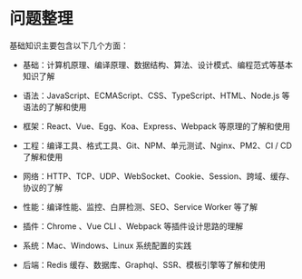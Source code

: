 # 问题整理

基础知识主要包含以下几个方面：

- 基础：计算机原理、编译原理、数据结构、算法、设计模式、编程范式等基本知识了解

- 语法：JavaScript、ECMAScript、CSS、TypeScript、HTML、Node.js 等语法的了解和使用

- 框架：React、Vue、Egg、Koa、Express、Webpack 等原理的了解和使用

- 工程：编译工具、格式工具、Git、NPM、单元测试、Nginx、PM2、CI / CD 了解和使用

- 网络：HTTP、TCP、UDP、WebSocket、Cookie、Session、跨域、缓存、协议的了解

- 性能：编译性能、监控、白屏检测、SEO、Service Worker 等了解

- 插件：Chrome 、Vue CLI 、Webpack 等插件设计思路的理解

- 系统：Mac、Windows、Linux 系统配置的实践

- 后端：Redis 缓存、数据库、Graphql、SSR、模板引擎等了解和使用

